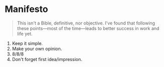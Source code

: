 # Manifesto

> This isn't a Bible, definitive, nor objective.
> I've found that following these points—most of the time—leads to better success in work and life yet.

1. Keep it simple.
2. Make your own opinion.
3. 8/8/8
4. Don't forget first idea/impression.

<!-- Inspiration -->

<!-- https://37signals.com/ -->
